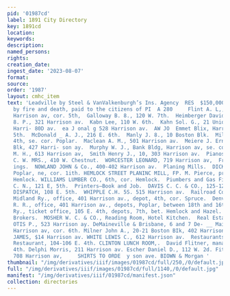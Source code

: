 ```yaml
---
pid: '01987cd'
label: 1891 City Directory
key: 1891cd
location: 
keywords: 
description: 
named_persons: 
rights: 
creation_date: 
ingest_date: '2023-08-07'
format: 
source: 
order: '1987'
layout: cmhc_item
text: 'Leadville by Steel & VanValkenburgh’s Ins. Agency  RES  $150,000 In Losses
  by fire and death, paid to the citizens of PI  A 280     Flint A. L,, Emmet Bik,
  Harrison av, cor. 5th,  Galloway B. 8., 120 W. 7th.  Heimberger David, 130 W. 4th,  Johns
  8. P., 321 Harrison av.  Kabn Lee, 110 W. 6th.  Kahn Sol. G., 21 Union Blk, 425
  Harri- 80D av.  ea J onal g 528 Harrison av.  AW JO  Emmet Blix, Harrison av, cor
  5th.  McDonald _ A. J., 216 E. 6th.  Manly J. 8., 10 Boston Blk.  Miller A. Graham,
  4th, se. cor. Poplar.  Maclean A. M., 501 Harrison av.  Meiere J. Ernest, 1 Union
  Blk, 427 Harri- son ay.  Murphy W. J., Bank Bldg, Harrison av, se. cor. Sth.  Sears
  M. H., 613 Harrison av,  Smith Henry J., 10, 303 Harrison av.  Pianos and Organs.  LANCASTER
  C. W. MRS., 410 W. Chestnut.  WORCESTER LEONARD, 719 Harrison av,  Frames and Mould-  Pictures,
  ings.  NOWLAND JOHN & Co., 400-402 Harrison av.  Planing Mills.  DICKINSON C. E.,
  Poplar, ne, cor. 1ith. HEMLOCK STREET PLANINC MILL, FP. M. Pierce, propr, 910 N.
  Hemlock. WILLIAMS LUMBER CO., 6th, cor. Hemlock.  Piumbers and Gas Fitters,  PRIDDY
  C. N., 121 E, 5th.  Printers—Book and Job.  DAVIS C. C. & CO., 125-127 E. 5th.  LEADVILLE
  DISPATCH, 108 E. 5th.  WHIPPLE C.H. 5S. 515 Harrison av.  Railroad Companies.  Colorado
  Midland Ry., office, 401 Harrison av., depot, 4th, cor. Spruce.  Denver & Rio Grande
  R. R., office, 401 Harrison av., depots, Poplar, between 18th and 16th.  Union Pacific
  Ry., ticket office, 105 E. 4th, depots, 7th, bet. Hemlock and Hazel.  Railroad Ticket
  Brokers.  MOSHER W. C. & CO., Reading Room, Hotel Kitchen.  Real Estate Agents.  BASSETT
  OTIS P., 523 Harrison ay. DeMaineville & Brisbane, 6 and 7 De- __ Maineville Blk,
  Harrison av, cor. 6th. Milner John A., 20-21 Boston BIk, 402 Harrison av. POWELL
  JAMES, $14 Harrison av. WHITE LEWIS C., 612 Harrison av.  Restaurants.  Branswick
  Restaurant, 104-106 E. 4th. CLINTON LUNCH ROOM,.  David Flitner, manager, 108 E.
  4th. Delphi Morris, 211 Harrison av. Escher Daniel D., 112 W. 2d. Fitzgerald & McKenna,
  708 Harrison av,     SHIRTS TO ORDE  y son ave. BIOWN & Morgan '
thumbnail: "/img/derivatives/iiif/images/01987cd/full/250,/0/default.jpg"
full: "/img/derivatives/iiif/images/01987cd/full/1140,/0/default.jpg"
manifest: "/img/derivatives/iiif/01987cd/manifest.json"
collection: directories
---
```

